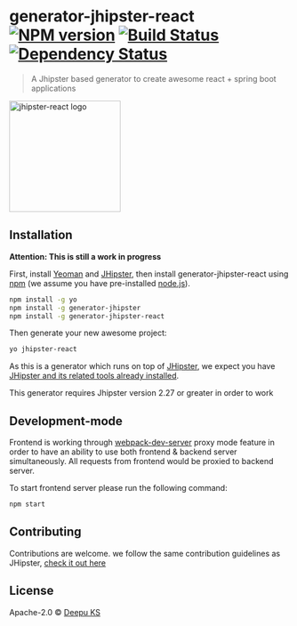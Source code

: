 # generator-jhipster-react [![NPM version][npm-image]][npm-url] [![Build Status][travis-image]][travis-url] [![Dependency Status][daviddm-image]][daviddm-url]
> A Jhipster based generator to create awesome react + spring boot applications

<img src="https://raw.githubusercontent.com/hipster-labs/generator-jhipster-react/master/logo-jhipster-react.png" height="200px" alt="jhipster-react logo" />

## Installation

**Attention: This is still a work in progress**

First, install [Yeoman](http://yeoman.io) and [JHipster](http://jhipster.github.io/), then install generator-jhipster-react using [npm](https://www.npmjs.com/) (we assume you have pre-installed [node.js](https://nodejs.org/)).

```bash
npm install -g yo
npm install -g generator-jhipster
npm install -g generator-jhipster-react
```

Then generate your new awesome project:

```bash
yo jhipster-react
```
As this is a generator which runs on top of [JHipster](http://jhipster.github.io/), we expect you have [JHipster and its related tools already installed](http://jhipster.github.io/installation.html).

This generator requires Jhipster version 2.27 or greater in order to work

## Development-mode

Frontend is working through [webpack-dev-server](webpack-dev-server-url) proxy mode feature in order to have an ability to use both frontend & backend server simultaneously. All requests from frontend would be proxied to backend server.

To start frontend server please run the following command:

```bash
npm start
```

## Contributing

Contributions are welcome.
we follow the same contribution guidelines as JHipster, [check it out here](https://github.com/jhipster/generator-jhipster/blob/master/CONTRIBUTING.md)

## License

Apache-2.0 © [Deepu KS](http://deepu105.github.io)


[webpack-dev-server-url]: https://webpack.github.io/docs/webpack-dev-server.html
[npm-image]: https://badge.fury.io/js/generator-jhipster-react.svg
[npm-url]: https://npmjs.org/package/generator-jhipster-react
[travis-image]: https://travis-ci.org/deepu105/generator-jhipster-react.svg?branch=master
[travis-url]: https://travis-ci.org/deepu105/generator-jhipster-react
[daviddm-image]: https://david-dm.org/hipster-labs/generator-jhipster-react.svg?theme=shields.io
[daviddm-url]: https://david-dm.org/hipster-labs/generator-jhipster-react
